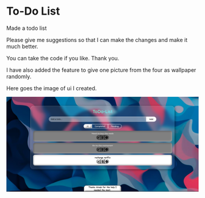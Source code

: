 # To-Do List
Made a todo list

Please give me suggestions so that I can make the changes and make it much better.

You can take the code if you like. Thank you.

I have also added the feature to give one picture from the four as wallpaper randomly. 

Here goes the image of ui I created.

![Screenshot](demo.png)
